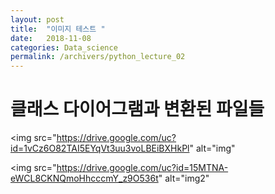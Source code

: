 ```yaml
---
layout: post
title:  "이미지 테스트 "
date:   2018-11-08 
categories: Data_science
permalink: /archivers/python_lecture_02
---
```





# 클래스 다이어그램과 변환된  파일들

<img src="https://drive.google.com/uc?id=1vCz6O82TAI5EYqVt3uu3voLBEiBXHkPl" alt="img" 

<img src="https://drive.google.com/uc?id=15MTNA-eWCL8CKNQmoHhcccmY_z9O536t" alt="img2" 